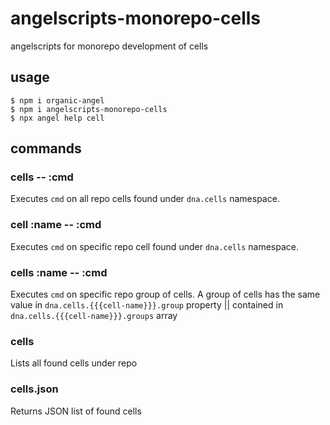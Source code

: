 # angelscripts-monorepo-cells

angelscripts for monorepo development of cells

## usage

```
$ npm i organic-angel
$ npm i angelscripts-monorepo-cells
$ npx angel help cell
```

## commands

### cells -- :cmd

Executes `cmd` on all repo cells found under `dna.cells` namespace.

### cell :name -- :cmd

Executes `cmd` on specific repo cell found under `dna.cells` namespace.

### cells :name -- :cmd

Executes `cmd` on specific repo group of cells. A group of cells has the same value in `dna.cells.{{{cell-name}}}.group` property || contained in `dna.cells.{{{cell-name}}}.groups` array

### cells

Lists all found cells under repo

### cells.json

Returns JSON list of found cells

